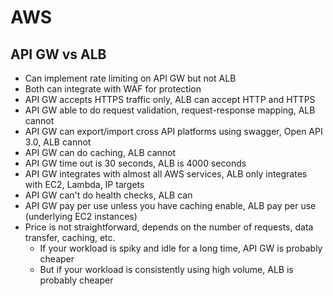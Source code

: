 # AWS

## API GW vs ALB

- Can implement rate limiting on API GW but not ALB
- Both can integrate with WAF for protection
- API GW accepts HTTPS traffic only, ALB can accept HTTP and HTTPS
- API GW able to do request validation, request-response mapping, ALB cannot
- API GW can export/import cross API platforms using swagger, Open API 3.0, ALB cannot
- API GW can do caching, ALB cannot
- API GW time out is 30 seconds, ALB is 4000 seconds
- API GW integrates with almost all AWS services, ALB only integrates with EC2, Lambda, IP targets
- API GW can't do health checks, ALB can
- API GW pay per use unless you have caching enable, ALB pay per use (underlying EC2 instances)
- Price is not straightforward, depends on the number of requests, data transfer, caching, etc.
  - If your workload is spiky and idle for a long time, API GW is probably cheaper
  - But if your workload is consistently using high volume, ALB is probably cheaper


